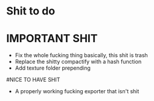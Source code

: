 # Shit to do

# IMPORTANT SHIT
- Fix the whole fucking thing basically, this shit is trash
- Replace the shitty compactify with a hash function
- Add texture folder prepending

#NICE TO HAVE SHIT
- A properly working fucking exporter that isn't shit